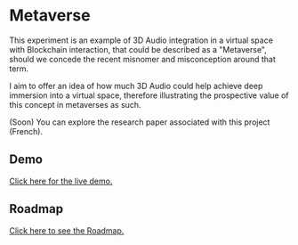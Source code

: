# Metaverse

This experiment is an example of 3D Audio integration in a virtual space with Blockchain interaction, that could be described as a "Metaverse", should we concede the recent misnomer and misconception around that term.

I aim to offer an idea of how much 3D Audio could help achieve deep immersion into a virtual space, therefore illustrating the prospective value of this concept in metaverses as such.

(Soon) You can explore the research paper associated with this project (French).

## Demo

<a href="https://polar0.github.io/metaverse/">Click here for the live demo.</a>

## Roadmap

<a href="https://polarzero.notion.site/Roadmap-bccd54bf20b44be9aca686c6c6e71bda">Click here to see the Roadmap.</a>
